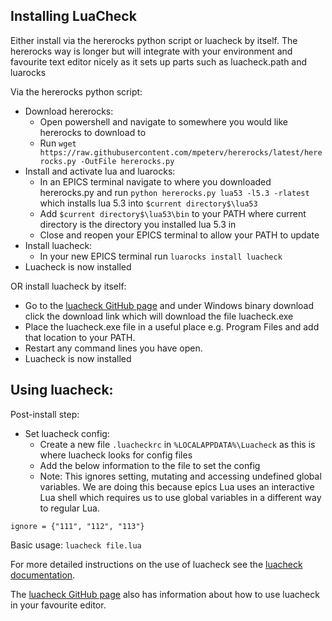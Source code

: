 ## Installing LuaCheck

Either install via the hererocks python script or luacheck by itself. The hererocks way is longer but will integrate with your environment and favourite text editor nicely as it sets up parts such as luacheck.path and luarocks 

Via the hererocks python script:
- Download hererocks:
    - Open powershell and navigate to somewhere you would like hererocks to download to
    - Run `wget https://raw.githubusercontent.com/mpeterv/hererocks/latest/hererocks.py -OutFile hererocks.py`
- Install and activate lua and luarocks:
    - In an EPICS terminal navigate to where you downloaded hererocks.py and run `python hererocks.py lua53 -l5.3 -rlatest` which installs lua 5.3 into `$current directory$\lua53`
    - Add `$current directory$\lua53\bin` to your PATH where current directory is the directory you installed lua 5.3 in
    - Close and reopen your EPICS terminal to allow your PATH to update
- Install luacheck:
    - In your new EPICS terminal run `luarocks install luacheck`
- Luacheck is now installed

OR install luacheck by itself:
- Go to the [luacheck GitHub page](https://github.com/mpeterv/luacheck/tree/76bb56736702e8651537b2a9c10ae55ab7dc1d5d) and under Windows binary download click the download link which will download the file luacheck.exe
- Place the luacheck.exe file in a useful place e.g. Program Files and add that location to your PATH.
- Restart any command lines you have open.
- Luacheck is now installed

## Using luacheck:

Post-install step:
- Set luacheck config:
    - Create a new file `.luacheckrc` in `%LOCALAPPDATA%\Luacheck` as this is where luacheck looks for config files
    - Add the below information to the file to set the config
    - Note: This ignores setting, mutating and accessing undefined global variables. We are doing this because epics Lua uses an interactive Lua shell which requires us to use global variables in a different way to regular Lua.

```
ignore = {"111", "112", "113"}
```

Basic usage: `luacheck file.lua`

For more detailed instructions on the use of luacheck see the [luacheck documentation](https://luacheck.readthedocs.io/en/stable/).

The [luacheck GitHub page](https://github.com/mpeterv/luacheck/tree/76bb56736702e8651537b2a9c10ae55ab7dc1d5d) also has information about how to use luacheck in your favourite editor.